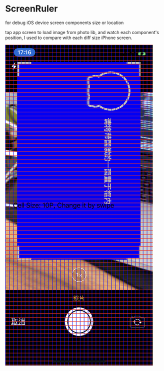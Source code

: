 # ScreenRuler
for debug iOS device screen components size or location

tap app screen to load image from photo lib, and watch each component's position, I used to compare with each diff size iPhone screen.

![alt text](https://github.com/diddyyang/ScreenRuler/blob/master/IMG_5806.PNG)
